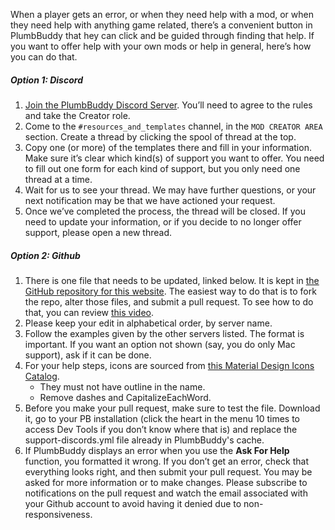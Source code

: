 When a player gets an error, or when they need help with a mod, or when they need help with anything game related, there’s a convenient button in PlumbBuddy that hey can click and be guided through finding that help. If you want to offer help with your own mods or help in general, here’s how you can do that.

##### Option 1: Discord
1. [Join the PlumbBuddy Discord Server](https://discord.gg/XKbMEEfRde). You’ll need to agree to the rules and take the Creator role.
2. Come to the `#resources_and_templates` channel, in the `MOD CREATOR AREA` section. Create a thread by clicking the spool of thread at the top.
3. Copy one (or more) of the templates there and fill in your information. Make sure it’s clear which kind(s) of support you want to offer. You need to fill out one form for each kind of support, but you only need one thread at a time.
4. Wait for us to see your thread. We may have further questions, or your next notification may be that we have actioned your request.
5. Once we’ve completed the process, the thread will be closed. If you need to update your information, or if you decide to no longer offer support, please open a new thread.
##### Option 2: Github
1. There is one file that needs to be updated, linked below. It is kept in [the GitHub repository for this website](https://github.com/lama-Logic/PlumbBuddy-Pages). The easiest way to do that is to fork the repo, alter those files, and submit a pull request. To see how to do that, you can review [this video](https://youtu.be/usTVkhbDjmE).
2. Please keep your edit in alphabetical order, by server name.
3. Follow the examples given by the other servers listed. The format is important. If you want an option not shown (say, you do only Mac support), ask if it can be done.
4. For your help steps, icons are sourced from [this Material Design Icons Catalog](https://pictogrammers.com/library/mdi/).
   * They must not have outline in the name.
   * Remove dashes and CapitalizeEachWord.
5. Before you make your pull request, make sure to test the file. Download it, go to your PB installation (click the heart in the menu 10 times to access Dev Tools if you don’t know where that is) and replace the support-discords.yml file already in PlumbBuddy's cache.
6. If PlumbBuddy displays an error when you use the **Ask For Help** function, you formatted it wrong. If you don’t get an error, check that everything looks right, and then submit your pull request. You may be asked for more information or to make changes. Please subscribe to notifications on the pull request and watch the email associated with your Github account to avoid having it denied due to non-responsiveness.

